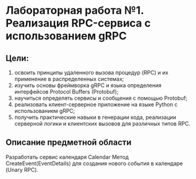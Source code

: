 # Лабораторная работа №1. Реализация RPC-сервиса с использованием gRPC
## Цели:
1. освоить принципы удаленного вызова процедур (RPC) и их применение в распределенных системах;
2. изучить основы фреймворка gRPC и языка определения интерфейсов Protocol Buffers (Protobuf);
3. научиться определять сервисы и сообщения с помощью Protobuf;
4. реализовать клиент-серверное приложение на языке Python с использованием gRPC;
5. получить практические навыки в генерации кода, реализации серверной логики и клиентских вызовов для различных типов RPC.
## Описание предметной области
Разработать сервис календаря Calendar
Метод CreateEvent(EventDetails) для создания нового события в календаре (Unary RPC).
